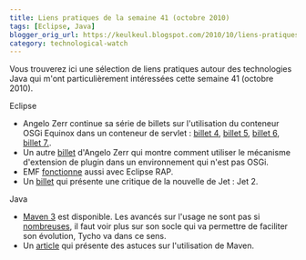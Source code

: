 ```yaml
---
title: Liens pratiques de la semaine 41 (octobre 2010)
tags: [Eclipse, Java]
blogger_orig_url: https://keulkeul.blogspot.com/2010/10/liens-pratiques-de-la-semaine.html
category: technological-watch
---
```


Vous trouverez ici une sélection de liens pratiques autour des technologies Java qui m'ont particulièrement intéressées cette semaine 41 (octobre 2010).

Eclipse

* Angelo Zerr continue sa série de billets sur l'utilisation du conteneur OSGi Equinox dans un conteneur de servlet : [billet 4](http://angelozerr.wordpress.com/2010/09/06/osgi-equinox-in-a-servlet-container-step3/), [billet 5](http://angelozerr.wordpress.com/2010/09/08/osgi-equinox-in-a-servlet-container-step4/), [billet 6](http://angelozerr.wordpress.com/2010/09/09/osgi-equinox-in-a-servlet-container-step5/), [billet 7.](http://angelozerr.wordpress.com/2010/09/10/osgi-equinox-in-a-servlet-container-step6/).
* Un autre [billet](http://angelozerr.wordpress.com/2010/09/14/eclipse-extension-points-and-extensions-without-osgi/) d'Angelo Zerr qui montre comment utiliser le mécanisme d'extension de plugin dans un environnement qui n'est pas OSGi.
* EMF [fonctionne](http://unicase.blogspot.com/2010/10/emf-client-platform-goes-rap.html) aussi avec Eclipse RAP.
* Un [billet](http://developpef.blogspot.com/2010/10/jet2-ou-comment-faire-du-vieux-avec-du.html) qui présente une critique de la nouvelle de Jet : Jet 2.

Java  

* [Maven 3](http://maven.apache.org/) est disponible. Les avancés sur l'usage ne sont pas si [nombreuses](https://cwiki.apache.org/confluence/display/MAVEN/Parallel+builds+in+Maven+3), il faut voir plus sur son socle qui va permettre de faciliter son évolution, Tycho va dans ce sens.  
* Un [article](http://www.ibm.com/developerworks/opensource/library/j-5things13/index.html?ca=drs-) qui présente des astuces sur l'utilisation de Maven.
